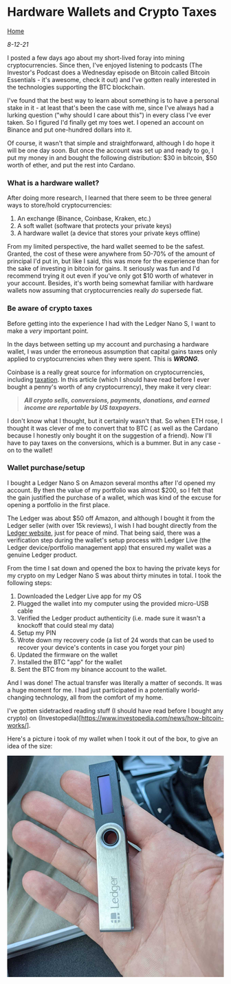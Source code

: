 # Hardware Wallets and Crypto Taxes

[Home](comacrae.github.io)

*8-12-21*

I posted a few days ago about my short-lived foray into mining cryptocurrencies. 
Since then, I've enjoyed listening to podcasts (The Investor's Podcast does a 
Wednesday episode on Bitcoin called Bitcoin Essentials - it's awesome, check 
it out) and I've gotten really interested in the technologies supporting 
the BTC blockchain. 

I've found that the best way to learn about something is to have a personal stake 
in it - at least that's been the case with me, since I've always had a lurking 
question ("why should I care about this") in every class I've ever taken. So I 
figured I'd finally get my toes wet. I opened an account on Binance and put
one-hundred dollars into it. 

Of course, it wasn't that simple and straightforward, although I do hope it will
be one day soon. But once the account was set up and ready to go, I put my money 
in and bought the following distribution: $30 in bitcoin, $50 worth of ether, and
put the rest into Cardano. 

### What is a hardware wallet?

After doing more research, I learned that there seem to be three general ways to 
store/hold cryptocurrencies: 

1. An exchange (Binance, Coinbase, Kraken, etc.)
2. A soft wallet (software that protects your private keys)
3. A hardware wallet (a device that stores your private keys offline)

From my limited perspective, the hard wallet seemed to be the safest. Granted, the cost of
these were anywhere from 50-70% of the amount of principal I'd put in, but like I said, this
was more for the experience than for the sake of investing in bitcoin for gains. It seriously
was fun and I'd recommend trying it out even if you've only got $10 worth of whatever in your
account. Besides, it's worth being somewhat familiar with hardware wallets now assuming that
cryptocurrencies really *do* supersede fiat.

### Be aware of crypto taxes

Before getting into the experience I had with the Ledger Nano S, I want to make a *very* 
important point.

In the days between setting up my account and purchasing a hardware wallet, I was under the 
erroneous assumption that capital gains taxes only applied to cryptocurrencies when they 
were spent. This is ***WRONG***.

Coinbase is a really great source for information on cryptocurrencies, including [taxation](https://www.coinbase.com/learn/tips-and-tutorials/crypto-and-bitcoin-taxes-US).
In this article (which I should have read before I ever bought a penny's worth of any cryptocurrency), they make it very clear: 

> ***All crypto sells, conversions, payments, donations, and earned income are reportable by US taxpayers.***

I don't know what I thought, but it certainly wasn't that. So when ETH rose,
I thought it was clever of me to convert that to BTC ( as well as the Cardano because I honestly
only bought it on the suggestion of a friend). Now I'll have to pay taxes on the conversions,
which is a bummer. But in any case - on to the wallet! 

### Wallet purchase/setup

I bought a Ledger Nano S on Amazon several months after I'd opened my account. By then the value of 
my portfolio was almost $200, so I felt that the gain justified the purchase of a wallet, which was
kind of the excuse for opening a portfolio in the first place. 

The Ledger was about $50 off Amazon, and although I bought it from the Ledger seller (with over 15k reviews),
I wish I had bought directly from the [Ledger website](https://www.ledger.com/), just for peace of mind. That 
being said, there was a verification step during the wallet's setup process with Ledger Live (the Ledger device/portfolio management app) that
ensured my wallet was a genuine Ledger product. 

From the time I sat down and opened the box to having the private keys for my crypto on my Ledger Nano S was about thirty minutes in total. I
took the following steps:

1. Downloaded the Ledger Live app for my OS 
2. Plugged the wallet into my computer using the provided micro-USB cable
3. Verified the Ledger product authenticity (i.e. made sure it wasn't a knockoff that could steal my data)
4. Setup my PIN
5. Wrote down my recovery code (a list of 24 words that can be used to recover your device's contents in case you forget your pin)
6. Updated the firmware on the wallet
7. Installed the BTC "app" for the wallet
8. Sent the BTC from my binance account to the wallet. 

And I was done! The actual transfer was literally a matter of seconds. It was a huge moment for me. I had just participated in a potentially 
world-changing technology, all from the comfort of my home. 

I've gotten sidetracked reading stuff (I should have read before I bought any crypto) on (Investopedia)[https://www.investopedia.com/news/how-bitcoin-works/].

Here's a picture i took of my wallet when I took it out of the box, to give an idea of the size: 

![Image of Ledger Nano S in my palm. It's about the size of a USB stick](../../images/ledger.jpg "Ledger Nano S")
